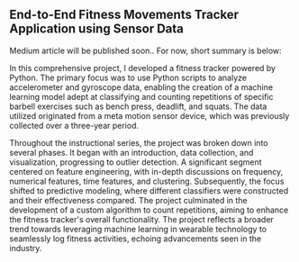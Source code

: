 ## End-to-End Fitness Movements Tracker Application using Sensor Data

Medium article will be published soon.. For now, short summary is below:

In this comprehensive project, I developed a fitness tracker powered by Python. The primary focus was to use Python scripts to analyze accelerometer and gyroscope data, enabling the creation of a machine learning model adept at classifying and counting repetitions of specific barbell exercises such as bench press, deadlift, and squats. The data utilized originated from a meta motion sensor device, which was previously collected over a three-year period.

Throughout the instructional series, the project was broken down into several phases. It began with an introduction, data collection, and visualization, progressing to outlier detection. A significant segment centered on feature engineering, with in-depth discussions on frequency, numerical features, time features, and clustering. Subsequently, the focus shifted to predictive modeling, where different classifiers were constructed and their effectiveness compared. The project culminated in the development of a custom algorithm to count repetitions, aiming to enhance the fitness tracker's overall functionality. The project reflects a broader trend towards leveraging machine learning in wearable technology to seamlessly log fitness activities, echoing advancements seen in the industry.



